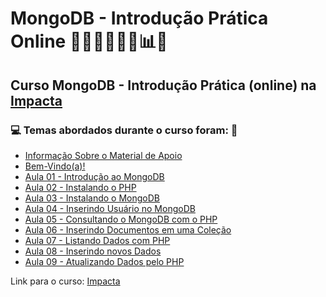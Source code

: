 # MongoDB - Introdução Prática Online 👨🏻‍💻🤖🤪🎲📊💾
## Curso MongoDB - Introdução Prática (online) na [Impacta](https://impacta.com.br/cursos/introducao-pratica-ao-mongodb-online)
### 💻 Temas abordados durante o curso foram: 🚀
- [Informação Sobre o Material de Apoio](https://github.com/romulovieira777/MongoDB_Introducao_Pratica_Online/tree/main/Informacao_Sobre_o_Material_de_Apoio)
- [Bem-Vindo(a)!](https://github.com/romulovieira777/MongoDB_Introducao_Pratica_Online/tree/main/Bem_Vindo_a)
- [Aula 01 - Introdução ao MongoDB](https://github.com/romulovieira777/MongoDB_Introducao_Pratica_Online/tree/main/Aula_01_Introducao_ao_MongoDB)
- [Aula 02 - Instalando o PHP](https://github.com/romulovieira777/MongoDB_Introducao_Pratica_Online)
- [Aula 03 - Instalando o MongoDB](https://github.com/romulovieira777/MongoDB_Introducao_Pratica_Online/tree/main/Aula_03_Instalando_o_Mongodb)
- [Aula 04 - Inserindo Usuário no MongoDB](https://github.com/romulovieira777/MongoDB_Introducao_Pratica_Online/tree/main/Aula_04_Inserindo_Usuario_no_MongoDB)
- [Aula 05 - Consultando o MongoDB com o PHP](https://github.com/romulovieira777/MongoDB_Introducao_Pratica_Online/tree/main/Aula_05_Consultando_o_MongoDB_com_o_PHP)
- [Aula 06 - Inserindo Documentos em uma Coleção](https://github.com/romulovieira777/MongoDB_Introducao_Pratica_Online/tree/main/Aula_06_Inserindo_Documentos_em_uma_Colecao)
- [Aula 07 - Listando Dados com PHP](https://github.com/romulovieira777/MongoDB_Introducao_Pratica_Online/tree/main/Aula_07_Listando_Dados_com_PHP)
- [Aula 08 - Inserindo novos Dados](https://github.com/romulovieira777/MongoDB_Introducao_Pratica_Online/tree/main/Aula_08_Inserindo_Novos_Dados)
- [Aula 09 - Atualizando Dados pelo PHP]()

Link para o curso: [Impacta](https://impacta.com.br/cursos/introducao-pratica-ao-mongodb-online)
